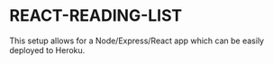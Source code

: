 # REACT-READING-LIST
This setup allows for a Node/Express/React app which can be easily deployed to Heroku.
